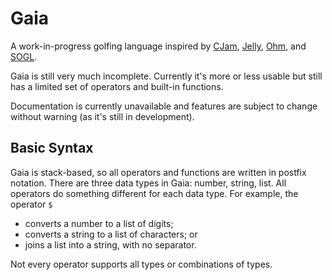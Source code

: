 # Gaia

A work-in-progress golfing language inspired by [CJam](https://sourceforge.net/projects/cjam/), [Jelly](https://github.com/DennisMitchell/jelly), [Ohm](https://github.com/nickbclifford/Ohm), and [SOGL](https://github.com/dzaima/SOGL).

Gaia is still very much incomplete. Currently it's more or less usable but still has a limited set of operators and built-in functions.

Documentation is currently unavailable and features are subject to change without warning (as it's still in development).

## Basic Syntax

Gaia is stack-based, so all operators and functions are written in postfix notation. There are three data types in Gaia: number, string, list. All operators do something different for each data type. For example, the operator `$`

 - converts a number to a list of digits;
 - converts a string to a list of characters; or
 - joins a list into a string, with no separator.
 
Not every operator supports all types or combinations of types.
